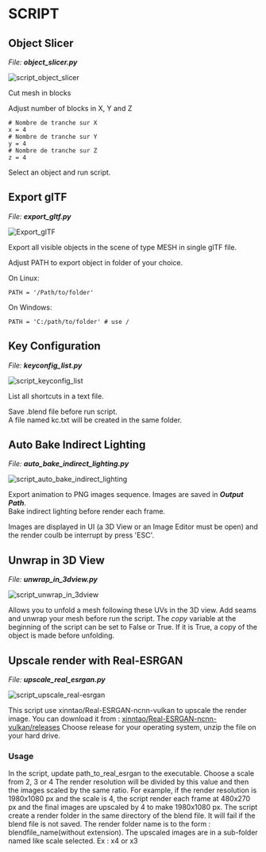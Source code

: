 # SCRIPT

## Object Slicer

_File: **object_slicer.py**_

![script_object_slicer](https://user-images.githubusercontent.com/54265936/167301730-148dcc4b-ba5a-4a43-8f87-c76f1d136465.png)

Cut mesh in blocks

Adjust number of blocks in X, Y and Z

```
# Nombre de tranche sur X
x = 4
# Nombre de tranche sur Y
y = 4
# Nombre de tranche sur Z
z = 4
```
Select an object and run script.

## Export glTF

_File: **export_gltf.py**_

![Export_glTF](https://user-images.githubusercontent.com/54265936/201516252-ba66d5d4-3395-40f5-9836-b45d949582ce.png)

Export all visible objects in the scene of type MESH in single glTF file.

Adjust PATH to export object in folder of your choice.

On Linux:
```
PATH = '/Path/to/folder' 
```

On Windows:
```
PATH = 'C:/path/to/folder' # use /
```

## Key Configuration

_File: **keyconfig_list.py**_

![script_keyconfig_list](https://user-images.githubusercontent.com/54265936/213939029-6f81af65-0231-4578-b709-6091bccd549e.png)

List all shortcuts in a text file.

Save .blend file before run script.  
A file named kc.txt will be created in the same folder.

## Auto Bake Indirect Lighting

_File: **auto_bake_indirect_lighting.py**_

![script_auto_bake_indirect_lighting](https://user-images.githubusercontent.com/54265936/214378253-8c246d12-3e25-4f4c-b143-d9a785edd029.png)

Export animation to PNG images sequence. Images are saved in **_Output Path_**.  
Bake indirect lighting before render each frame.

Images are displayed in UI (a 3D View or an Image Editor must be open) and the render coulb be interrupt by press 'ESC'.

## Unwrap in 3D View

_File: **unwrap_in_3dview.py**_

![script_unwrap_in_3dview](https://github.com/Franck-Demongin/Bricabrac/assets/54265936/4b7d0618-d619-4b14-b00e-d552cb1bc368)

Allows you to unfold a mesh following these UVs in the 3D view. 
Add seams and unwrap your mesh before run the script.
The _copy_ variable at the beginning of the script can be set to False or True. If it is True, a copy of the object is made before unfolding.

## Upscale render with Real-ESRGAN

_File: **upscale_real_esrgan.py**_

![script_upscale_real-esrgan](https://github.com/Franck-Demongin/Bricabrac/assets/54265936/a8d59e53-9f57-4c5f-9322-2b9f1f3bfce4)

This script use xinntao/Real-ESRGAN-ncnn-vulkan to upscale the render image.
You can download it from : [xinntao/Real-ESRGAN-ncnn-vulkan/releases](https://github.com/xinntao/Real-ESRGAN-ncnn-vulkan/releases)
Choose release for your operating system, unzip the file on your hard drive.


### Usage
In the script, update path_to_real_esrgan to the executable.
Choose a scale from 2, 3 or 4 
The render resolution will be divided by this value and then the images scaled by the same ratio.
For example, if the render resolution is 1980x1080 px and the scale is 4, the script render each frame at 480x270 px and
the final images are upscaled by 4 to make 1980x1080 px.
The script create a render folder in the same directory of the blend file. It will fail if the blend file is not saved.
The render folder name is to the form : blendfile_name(without extension).
The upscaled images are in a sub-folder named like scale selected. Ex : x4 or x3

